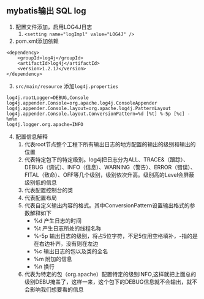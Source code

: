## mybatis输出 SQL log
1. 配置文件添加，启用LOG4J日志
   1. `<setting name="logImpl" value="LOG4J" />`
2. pom.xml添加依赖
```
<dependency>
    <groupId>log4j</groupId>
    <artifactId>log4j</artifactId>
    <version>1.2.17</version>
</dependency>
```
3. `src/main/resource` 添加`log4j.properties`
```
log4j.rootLogger=DEBUG,Console
log4j.appender.Console=org.apache.log4j.ConsoleAppender
log4j.appender.Console.layout=org.apache.log4j.PatternLayout
log4j.appender.Console.layout.ConversionPattern=%d [%t] %-5p [%c] - %m%n
log4j.logger.org.apache=INFO
```
4. 配置信息解释
    1. 代表root节点整个工程下所有输出日志的地方配置的输出的级别和输出的位置
    2. 代表特定包下的特定级别。log4j把日志分为ALL、TRACE&（跟踪）、DEBUG（调试）、INFO（信息）、WARNING（警告）、ERROR（错误）、FITAL（致命）、OFF等几个级别，级别依次升高。级别高的Level会屏蔽级别低的信息
    3. 代表配置控制台的类
    4. 代表配置布局
    5. 代表自定义输出内容的格式。其中ConversionPattern设置输出格式的参数解释如下
        * %d 产生日志的时间
        * %t 产生日志所处的线程名称
        * %-5p 输出日志的级别，将占5位字符，不足5位用空格填补，-指的是在右边补齐，没有则在左边
        * %c 输出日志的包以及类的全名
        * %m 附加的信息
        * %n 换行
    6. 代表为特定的包（org.apache）配置特定的级别INFO,这样就把上面总的级别DEBU掩盖了，这样一来，这个包下的DEBUG信息就不会输出，就不会影响我们想要看的信息